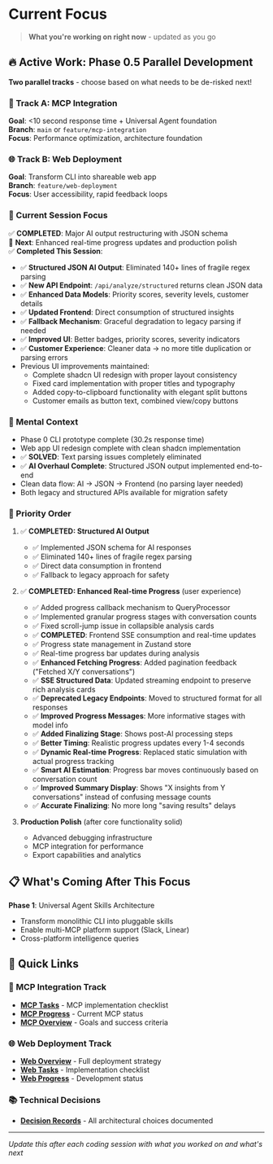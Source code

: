# Current Focus

> **What you're working on right now** - updated as you go

## 🔥 Active Work: Phase 0.5 Parallel Development

**Two parallel tracks** - choose based on what needs to be de-risked next!

### 🚀 Track A: MCP Integration
**Goal**: <10 second response time + Universal Agent foundation  
**Branch**: `main` or `feature/mcp-integration`  
**Focus**: Performance optimization, architecture foundation

### 🌐 Track B: Web Deployment  
**Goal**: Transform CLI into shareable web app  
**Branch**: `feature/web-deployment`  
**Focus**: User accessibility, rapid feedback loops

### 🎯 Current Session Focus
✅ **COMPLETED**: Major AI output restructuring with JSON schema  
🎯 **Next**: Enhanced real-time progress updates and production polish  
✅ **Completed This Session**: 
- ✅ **Structured JSON AI Output**: Eliminated 140+ lines of fragile regex parsing
- ✅ **New API Endpoint**: `/api/analyze/structured` returns clean JSON data
- ✅ **Enhanced Data Models**: Priority scores, severity levels, customer details
- ✅ **Updated Frontend**: Direct consumption of structured insights
- ✅ **Fallback Mechanism**: Graceful degradation to legacy parsing if needed
- ✅ **Improved UI**: Better badges, priority scores, severity indicators
- ✅ **Customer Experience**: Cleaner data → no more title duplication or parsing errors
- Previous UI improvements maintained:
  - Complete shadcn UI redesign with proper layout consistency
  - Fixed card implementation with proper titles and typography  
  - Added copy-to-clipboard functionality with elegant split buttons
  - Customer emails as button text, combined view/copy buttons

### 🧠 Mental Context
- Phase 0 CLI prototype complete (30.2s response time)
- Web app UI redesign complete with clean shadcn implementation
- ✅ **SOLVED**: Text parsing issues completely eliminated
- ✅ **AI Overhaul Complete**: Structured JSON output implemented end-to-end
- Clean data flow: AI → JSON → Frontend (no parsing layer needed)
- Both legacy and structured APIs available for migration safety

### 🚧 Priority Order

1. ✅ **COMPLETED: Structured AI Output** 
   - ✅ Implemented JSON schema for AI responses
   - ✅ Eliminated 140+ lines of fragile regex parsing  
   - ✅ Direct data consumption in frontend
   - ✅ Fallback to legacy approach for safety
   
2. ✅ **COMPLETED: Enhanced Real-time Progress** (user experience)
   - ✅ Added progress callback mechanism to QueryProcessor  
   - ✅ Implemented granular progress stages with conversation counts
   - ✅ Fixed scroll-jump issue in collapsible analysis cards
   - ✅ **COMPLETED**: Frontend SSE consumption and real-time updates
   - ✅ Progress state management in Zustand store
   - ✅ Real-time progress bar updates during analysis
   - ✅ **Enhanced Fetching Progress**: Added pagination feedback ("Fetched X/Y conversations")
   - ✅ **SSE Structured Data**: Updated streaming endpoint to preserve rich analysis cards
   - ✅ **Deprecated Legacy Endpoints**: Moved to structured format for all responses
   - ✅ **Improved Progress Messages**: More informative stages with model info
   - ✅ **Added Finalizing Stage**: Shows post-AI processing steps
   - ✅ **Better Timing**: Realistic progress updates every 1-4 seconds
   - ✅ **Dynamic Real-time Progress**: Replaced static simulation with actual progress tracking
   - ✅ **Smart AI Estimation**: Progress bar moves continuously based on conversation count
   - ✅ **Improved Summary Display**: Shows "X insights from Y conversations" instead of confusing message counts
   - ✅ **Accurate Finalizing**: No more long "saving results" delays

3. **Production Polish** (after core functionality solid)
   - Advanced debugging infrastructure
   - MCP integration for performance  
   - Export capabilities and analytics

## 📋 What's Coming After This Focus

**Phase 1**: Universal Agent Skills Architecture
- Transform monolithic CLI into pluggable skills
- Enable multi-MCP platform support (Slack, Linear)
- Cross-platform intelligence queries

## 🔗 Quick Links

### 🚀 MCP Integration Track
- **[MCP Tasks](../implementation/phase-0.5-mcp/tasks.md)** - MCP implementation checklist
- **[MCP Progress](../implementation/phase-0.5-mcp/progress.md)** - Current MCP status
- **[MCP Overview](../implementation/phase-0.5-mcp/overview.md)** - Goals and success criteria

### 🌐 Web Deployment Track  
- **[Web Overview](../implementation/phase-0.5-web/overview.md)** - Full deployment strategy
- **[Web Tasks](../implementation/phase-0.5-web/tasks.md)** - Implementation checklist
- **[Web Progress](../implementation/phase-0.5-web/progress.md)** - Development status

### 📚 Technical Decisions
- **[Decision Records](../reference/decisions.md)** - All architectural choices documented

---

*Update this after each coding session with what you worked on and what's next*
